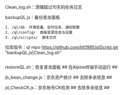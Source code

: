 Clean_log.sh：清理超过10天的任务日志


backupQL.js：备份青龙面板

    1. /ql/db  环境变量、定时任务、通知配置
    2. /ql/config/  面板登录信息与设置
    3. /ql/scripts/  脚本文件

拉库指令：ql repo https://github.com/hlt1995/qlScript.git "backupQL.js|Clean_log.sh"

##

restoreQL.sh：恢复青龙面板  ## 在Alpine终端手动运行 ##


jb_bean_change.js：京东资产统计 ## 去除多余信息 ##


jd_CheckCK.js：京东账号CK检测  ## 去除多余信息 ##

